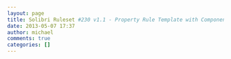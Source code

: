 ```yaml
---
layout: page
title: Solibri Ruleset #230 v1.1 - Property Rule Template with Component Filters
date: 2013-05-07 17:37
author: michael
comments: true
categories: []
---
```


